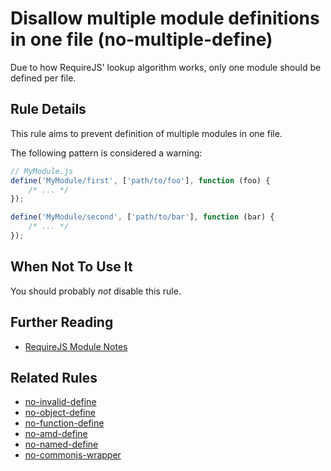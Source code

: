 # Disallow multiple module definitions in one file (no-multiple-define)

Due to how RequireJS' lookup algorithm works, only one module should be defined per file.

## Rule Details

This rule aims to prevent definition of multiple modules in one file.

The following pattern is considered a warning:

```js
// MyModule.js
define('MyModule/first', ['path/to/foo'], function (foo) {
    /* ... */
});

define('MyModule/second', ['path/to/bar'], function (bar) {
    /* ... */
});
```

## When Not To Use It

You should probably *not* disable this rule.

## Further Reading

* [RequireJS Module Notes](http://requirejs.org/docs/api.html#modulenotes)

## Related Rules

* [no-invalid-define](no-invalid-define.md)
* [no-object-define](no-object-define.md)
* [no-function-define](no-function-define.md)
* [no-amd-define](no-amd-define.md)
* [no-named-define](no-named-define.md)
* [no-commonjs-wrapper](no-commonjs-wrapper.md)

